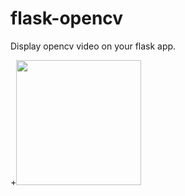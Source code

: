 # flask-opencv
Display opencv video on your flask app.


+<img src="/art/sample.gif?raw=true" width="200px">

